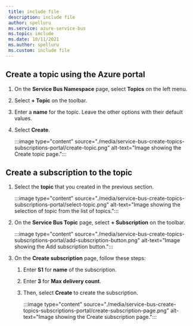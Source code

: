 ```yaml
---
 title: include file
 description: include file
 author: spelluru
 ms.service: azure-service-bus
 ms.topic: include
 ms.date: 10/11/2021
 ms.author: spelluru
 ms.custom: include file
---
```


## Create a topic using the Azure portal
1. On the **Service Bus Namespace** page, select **Topics** on the left menu.
2. Select **+ Topic** on the toolbar. 
4. Enter a **name** for the topic. Leave the other options with their default values.
5. Select **Create**.

    :::image type="content" source="./media/service-bus-create-topics-subscriptions-portal/create-topic.png" alt-text="Image showing the Create topic page.":::

## Create a subscription to the topic
1. Select the **topic** that you created in the previous section. 
    
    :::image type="content" source="./media/service-bus-create-topics-subscriptions-portal/select-topic.png" alt-text="Image showing the selection of topic from the list of topics.":::
2. On the **Service Bus Topic** page, select **+ Subscription** on the toolbar. 

    :::image type="content" source="./media/service-bus-create-topics-subscriptions-portal/add-subscription-button.png" alt-text="Image showing the Add subscription button.":::    
3. On the **Create subscription** page, follow these steps:
    1. Enter **S1** for **name** of the subscription.
    1. Enter **3** for **Max delivery count**.
    1. Then, select **Create** to create the subscription. 

        :::image type="content" source="./media/service-bus-create-topics-subscriptions-portal/create-subscription-page.png" alt-text="Image showing the Create subscription page.":::
